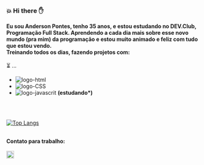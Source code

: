 ### :collision: Hi there :hand:

<b>Eu sou Anderson Pontes, tenho 35 anos, e estou estudando no DEV.Club, Programação Full Stack.
Aprendendo a cada dia mais sobre esse novo mundo (pra mim) da programação e estou muito animado e feliz com tudo que estou vendo.<br>
Treinando todos os dias, fazendo projetos com:</b>
<br>
<br>
:hourglass_flowing_sand: ...
<br>

   - <img src="https://img.shields.io/badge/HTML5-E34F26?style=for-the-badge&logo=html5&logoColor=white" alt="logo-html" />
   - <img src="https://img.shields.io/badge/CSS3-1572B6?style=for-the-badge&logo=css3&logoColor=white" alt="logo-CSS" />
   - <img src="https://img.shields.io/badge/JavaScript-F7DF1E?style=for-the-badge&logo=javascript&logoColor=black" alt="logo-javascrit" /> <b>(estudando*)</b>

   <br>
   <br>

   [![Top Langs](https://github-readme-stats.vercel.app/api/top-langs/?username=andersonpontes88)](https://github.com/anuraghazra/github-readme-stats)
   <br>
   <br>

   
<b>Contato para trabalho:</b>
<br>
<br>
<a href=https://wa.me/5585991504544 target="_blank">
<img src="https://i.pinimg.com/474x/d5/63/8e/d5638e13a270c78534f49115c8dbc7e0.jpg" width="20px" alt="whats-contato"/>
</a>


